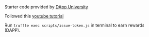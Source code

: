 Starter code provided by [DApp University](https://github.com/dappuniversity/defi_tutorial)
  
Followed this [youtube tutorial](https://www.youtube.com/watch?v=CgXQC4dbGUE&ab_channel=DappUniversity)  

Run ```truffle exec scripts/issue-token.js``` in terminal to earn rewards (DAPP).